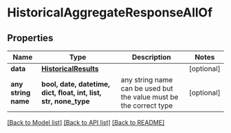 # HistoricalAggregateResponseAllOf


## Properties
Name | Type | Description | Notes
------------ | ------------- | ------------- | -------------
**data** | [**HistoricalResults**](HistoricalResults.md) |  | [optional] 
**any string name** | **bool, date, datetime, dict, float, int, list, str, none_type** | any string name can be used but the value must be the correct type | [optional]

[[Back to Model list]](../README.md#documentation-for-models) [[Back to API list]](../README.md#documentation-for-api-endpoints) [[Back to README]](../README.md)



